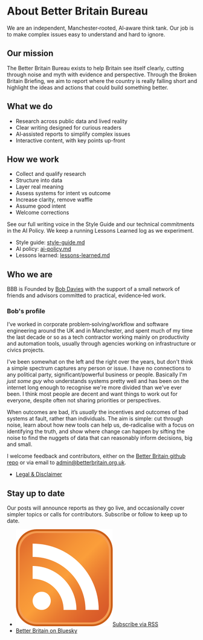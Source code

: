 # About Better Britain Bureau

We are an independent, Manchester‑rooted, AI‑aware think tank. Our job is to make complex issues easy to understand and hard to ignore.

## Our mission
The Better Britain Bureau exists to help Britain see itself clearly, cutting through noise and myth with evidence and perspective. Through the Broken Britain Briefing, we aim to report where the country is really falling short and highlight the ideas and actions that could build something better.

## What we do
- Research across public data and lived reality
- Clear writing designed for curious readers
- AI‑assisted reports to simplify complex issues
- Interactive content, with key points up-front

## How we work
- Collect and qualify research
- Structure into data
- Layer real meaning
- Assess systems for intent vs outcome
- Increase clarity, remove waffle
- Assume good intent
- Welcome corrections

See our full writing voice in the Style Guide and our technical commitments in the AI Policy. We keep a running Lessons Learned log as we experiment.

- Style guide: [style-guide.md](./style-guide.md)
- AI policy: [ai-policy.md](./ai-policy.md)
- Lessons learned: [lessons-learned.md](./lessons-learned.md)

## Who we are
BBB is Founded by [Bob Davies](https://bsky.app/profile/bobbigmac.bsky.social) with the support of a small network of friends and advisors committed to practical, evidence‑led work.

### Bob's profile

I’ve worked in corporate problem‑solving/workflow and software engineering around the UK and in Manchester, and spent much of my time the last decade or so as a tech contractor working mainly on productivity and automation tools, usually through agencies working on infrastructure or civics projects.

I've been somewhat on the left and the right over the years, but don't think a simple spectrum captures any person or issue. I have no connections to any political party, significant/powerful business or people. Basically I'm _just some guy_ who understands systems pretty well and has been on the internet long enough to recognise we're more divided than we've ever been. I think most people are decent and want things to work out for everyone, despite often not sharing priorities or perspectives. 

When outcomes are bad, it’s _usually_ the incentives and outcomes of bad systems at fault, rather than individuals. The aim is simple: cut through noise, learn about how new tools can help us, de‑radicalise with a focus on identifying the truth, and show where change can happen by sifting the noise to find the nuggets of data that can reasonably inform decisions, big and small.

I welcome feedback and contributors, either on the [Better Britain github repo](https://github.com/Better-Britain) or via email to [admin@betterbritain.org.uk](mailto:admin@betterbritain.org.uk).

- [Legal &amp; Disclaimer](./legal.md)

## Stay up to date

Our posts will announce reports as they go live, and occasionally cover simpler topics or calls for contributors. Subscribe or follow to keep up to date.

- <a class="rss-link" href="/feed.xml"><img class="rss-icon" src="/assets/rss.png" alt="RSS">Subscribe via RSS</a>
- <a href="https://bsky.app/profile/betterbritain.bsky.social" target="_blank" rel="noopener">Better Britain on Bluesky</a>